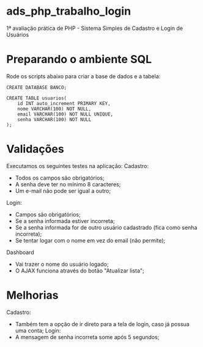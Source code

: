 # ads_php_trabalho_login
1ª avaliação prática de PHP - Sistema Simples de Cadastro e Login de Usuários

# Preparando o ambiente SQL
Rode os scripts abaixo para criar a base de dados e a tabela:
```
CREATE DATABASE BANCO;

CREATE TABLE usuarios(
    id INT auto_increment PRIMARY KEY,
    nome VARCHAR(100) NOT NULL,
    email VARCHAR(100) NOT NULL UNIQUE,
    senha VARCHAR(100) NOT NULL
);
```
# Validações   
Executamos os seguintes testes na aplicação:
Cadastro:
- Todos os campos são obrigatórios;
- A senha deve ter no mínimo 8 caracteres;
- Um e-mail não pode ser igual a outro;

Login:
- Campos são obrigatórios;
- Se a senha informada estiver incorreta;
- Se a senha informada for de outro usuário cadastrado (fica como senha incorreta);
- Se tentar logar com o nome em vez do email (não permite);

Dashboard
- Vai trazer o nome do usuário logado;
- O AJAX funciona através do botão "Atualizar lista";

# Melhorias
Cadastro:
- Também tem a opção de ir direto para a tela de login, caso já possua uma conta;
Login:
- A mensagem de senha incorreta some após 5 segundos;
